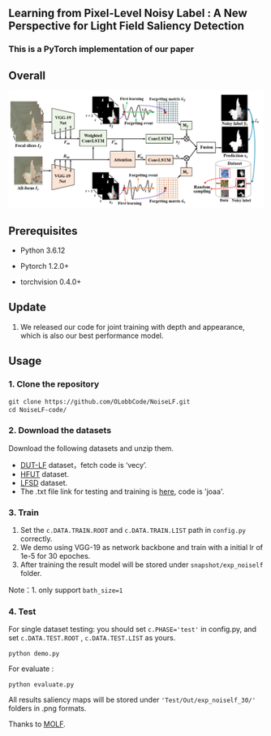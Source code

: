 ## Learning from Pixel-Level Noisy Label : A New Perspective for Light Field Saliency Detection

### This is a PyTorch implementation of our paper

## Overall

![avatar](https://github.com/OLobbCode/NoiseLF/blob/code/overall.png)



## Prerequisites

- Python 3.6.12

- Pytorch 1.2.0+

- torchvision  0.4.0+

  

## Update

1. We released our code for joint training with depth and appearance, which is also our best performance model.

   

## Usage

### 1. Clone the repository
```shell
git clone https://github.com/OLobbCode/NoiseLF.git
cd NoiseLF-code/
```
### 2. Download the datasets
Download the following datasets and unzip them.
* [DUT-LF](https://pan.baidu.com/share/init?surl=hq135pTjbwuda0VMocOsxw) dataset，fetch code is ‘vecy’. 
* [HFUT](https://github.com/pencilzhang/HFUT-Lytro-dataset) dataset. 
* [LFSD](https://www.eecis.udel.edu/~nianyi/LFSD.htm) dataset. 
* The .txt file link for testing and training is [here](https://pan.baidu.com/s/1uoVtqM8V19fT6rvqgW__cg), code is 'joaa'.
### 3. Train
1. Set the `c.DATA.TRAIN.ROOT` and `c.DATA.TRAIN.LIST` path in `config.py` correctly.
2. We demo using VGG-19 as network backbone and train with a initial lr of 1e-5 for 30 epoches.
3. After training the result model will be stored under `snapshot/exp_noiself` folder.

Note：1. only support `bath_size=1`
### 4. Test
For single dataset testing:  you should set  `c.PHASE='test'` in config.py, and set  `c.DATA.TEST.ROOT` ,  `c.DATA.TEST.LIST` as yours.  
```shell
python demo.py 
```
For evaluate :
```shell
python evaluate.py
```
All results saliency maps will be stored under `'Test/Out/exp_noiself_30/'` folders in .png formats.

Thanks to [MOLF](https://github.com/jiwei0921/MoLF).

